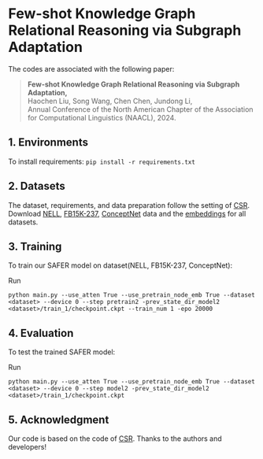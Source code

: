 
# Few-shot Knowledge Graph Relational Reasoning via Subgraph Adaptation

The codes are associated with the following paper:

>**Few-shot Knowledge Graph Relational Reasoning via Subgraph Adaptation,**     
>Haochen Liu, Song Wang, Chen Chen, Jundong Li,     
>Annual Conference of the North American Chapter of the Association for Computational Linguistics (NAACL), 2024.

## 1. Environments

To install requirements:
```pip install -r requirements.txt```

## 2. Datasets

The dataset, requirements, and data preparation follow the setting of [CSR](https://github.com/snap-stanford/csr). 
Download [NELL](http://snap.stanford.edu/csr/NELL.zip), [FB15K-237](http://snap.stanford.edu/csr/FB15K-237.zip), [ConceptNet](http://snap.stanford.edu/csr/ConceptNet.zip) data and the [embeddings](http://snap.stanford.edu/csr/embedding.zip) for all datasets. 

## 3. Training

To train our SAFER model on dataset(NELL, FB15K-237, ConceptNet):

Run

```python main.py --use_atten True --use_pretrain_node_emb True --dataset <dataset> --device 0 --step pretrain2 -prev_state_dir_model2 <dataset>/train_1/checkpoint.ckpt --train_num 1 -epo 20000 ```

## 4. Evaluation

To test the trained SAFER model:

Run

```python main.py --use_atten True --use_pretrain_node_emb True --dataset <dataset> --device 0 --step model2 -prev_state_dir_model2 <dataset>/train_1/checkpoint.ckpt```

## 5. Acknowledgment

Our code is based on the code of [CSR](https://github.com/snap-stanford/csr). Thanks to the authors and developers!






